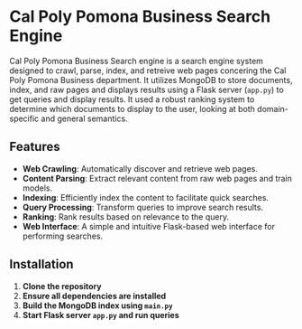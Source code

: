 # Cal Poly Pomona Business Search Engine

Cal Poly Pomona Business Search engine is a search engine system designed to crawl, parse, index, and retreive web pages concering the Cal Poly Pomona Business department. It utilizes MongoDB to store documents, index, and raw pages and displays results using a Flask server (`app.py`) to get queries and display results. It used a robust ranking system to determine which documents to display to the user, looking at both domain-specific and general semantics.


## Features

- **Web Crawling**: Automatically discover and retrieve web pages.
- **Content Parsing**: Extract relevant content from raw web pages and train models.
- **Indexing**: Efficiently index the content to facilitate quick searches.
- **Query Processing**: Transform queries to improve search results.
- **Ranking**: Rank results based on relevance to the query.
- **Web Interface**: A simple and intuitive Flask-based web interface for performing searches.

## Installation

1. **Clone the repository**
2. **Ensure all dependencies are installed**
3. **Build the MongoDB index using `main.py`**
4. **Start Flask server `app.py` and run queries**

